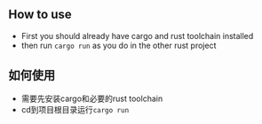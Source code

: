 ## How to use
* First you should already have cargo and rust toolchain installed
* then run `cargo run` as you do in the other rust project

## 如何使用
* 需要先安装cargo和必要的rust toolchain
* cd到项目根目录运行`cargo run`
